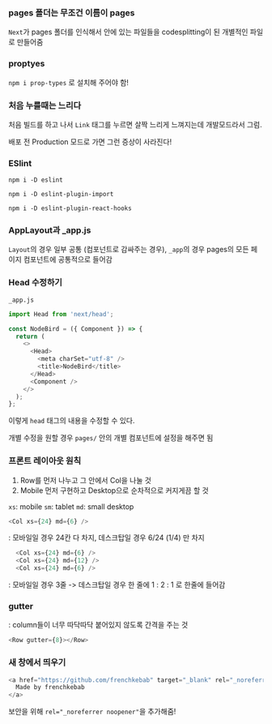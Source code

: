 ### pages 폴더는 무조건 이름이 pages

`Next`가 pages 폴더를 인식해서 안에 있는 파일들을 codesplitting이 된 개별적인 파일로 만들어줌

### proptyes

`npm i prop-types` 로 설치해 주어야 함!

### 처음 누를때는 느리다

처음 빌드를 하고 나서 `Link` 태그를 누르면 살짝 느리게 느껴지는데
개발모드라서 그럼.

배포 전 Production 모드로 가면 그런 증상이 사라진다!

### ESlint

`npm i -D eslint`

`npm i -D eslint-plugin-import`

`npm i -D eslint-plugin-react-hooks`

### AppLayout과 \_app.js

`Layout`의 경우 일부 공통 (컴포넌트로 감싸주는 경우),
`_app`의 경우 pages의 모든 페이지 컴포넌트에 공통적으로 들어감

### Head 수정하기

`_app.js`

```javascript
import Head from 'next/head';

const NodeBird = ({ Component }) => {
  return (
    <>
      <Head>
        <meta charSet="utf-8" />
        <title>NodeBird</title>
      </Head>
      <Component />
    </>
  );
};
```

이렇게 `head` 태그의 내용을 수정할 수 있다.

개별 수정을 원할 경우 `pages/` 안의 개별 컴포넌트에 설정을 해주면 됨

### 프론트 레이아웃 원칙

1. Row를 먼저 나누고 그 안에서 Col을 나눌 것
2. Mobile 먼저 구현하고 Desktop으로 순차적으로 커지게끔 할 것

`xs`: mobile
`sm`: tablet
`md`: small desktop

```javascript
<Col xs={24} md={6} />
```

: 모바일일 경우 24칸 다 차지, 데스크탑일 경우 6/24 (1/4) 만 차지

```javascript
  <Col xs={24} md={6} />
  <Col xs={24} md={12} />
  <Col xs={24} md={6} />
```

: 모바일일 경우 3줄 -> 데스크탑일 경우 한 줄에 1 : 2 : 1 로 한줄에 들어감

### gutter

: column들이 너무 따닥따닥 붙어있지 않도록 간격을 주는 것

```javascript
<Row gutter={8}></Row>
```

### 새 창에서 띄우기

```javascript
<a href="https://github.com/frenchkebab" target="_blank" rel="_noreferrer noopener">
  Made by frenchkebab
</a>
```

보안을 위해 `rel="_noreferrer noopener"`을 추가해줌!
